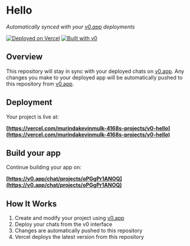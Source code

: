 # Hello

*Automatically synced with your [v0.app](https://v0.app) deployments*

[![Deployed on Vercel](https://img.shields.io/badge/Deployed%20on-Vercel-black?style=for-the-badge&logo=vercel)](https://vercel.com/murindakevinmulk-4168s-projects/v0-hello)
[![Built with v0](https://img.shields.io/badge/Built%20with-v0.app-black?style=for-the-badge)](https://v0.app/chat/projects/oPGgPr1ANOQ)

## Overview

This repository will stay in sync with your deployed chats on [v0.app](https://v0.app).
Any changes you make to your deployed app will be automatically pushed to this repository from [v0.app](https://v0.app).

## Deployment

Your project is live at:

**[https://vercel.com/murindakevinmulk-4168s-projects/v0-hello](https://vercel.com/murindakevinmulk-4168s-projects/v0-hello)**

## Build your app

Continue building your app on:

**[https://v0.app/chat/projects/oPGgPr1ANOQ](https://v0.app/chat/projects/oPGgPr1ANOQ)**

## How It Works

1. Create and modify your project using [v0.app](https://v0.app)
2. Deploy your chats from the v0 interface
3. Changes are automatically pushed to this repository
4. Vercel deploys the latest version from this repository
